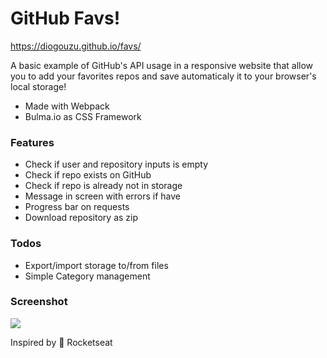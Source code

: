 # GitHub Favs!
https://diogouzu.github.io/favs/ 

A basic example of GitHub's API usage in a responsive website that allow you to add your favorites repos and save automaticaly it to your browser's local storage!

  - Made with Webpack
  - Bulma.io as CSS Framework
 


### Features

  - Check if user and repository inputs is empty
  - Check if repo exists on GitHub
  - Check if repo is already not in storage
  - Message in screen with errors if have
  - Progress bar on requests
  - Download repository as zip


### Todos

 - Export/import storage to/from files
 - Simple Category management
 
 ### Screenshot

![](https://user-images.githubusercontent.com/53327356/79316174-5c9d3b80-7eda-11ea-9314-acf8523884a6.png)

Inspired by 🚀 Rocketseat 